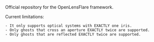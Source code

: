 Official repository for the OpenLensFlare framework.

Current limitations:

    - It only supports optical systems with EXACTLY one iris.
    - Only ghosts that cross an aperture EXACTLY twice are supported.
    - Only ghosts that are reflected EXACTLY twice are supported.
